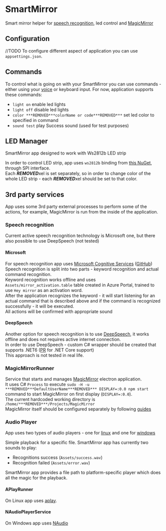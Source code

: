 # SmartMirror

Smart mirror helper for [speech recognition](#speech-recognition), led control and [MagicMirror](#magicmirrorrunner)

## Configuration

//TODO To configure different aspect of application you can use `appsettings.json`.

## Commands

To control what is going on with your SmartMirror you can use commands - either using your [voice](#speech-recognition) or keyboard input. For now, application supports these commands:

- `light on` enable led lights
- `light off` disable led lights
- `color ***REMOVED***colorName or code***REMOVED***` set led color to specified in command
- `sound test` play Success sound (used for test purposes)

## LED Manager

SmartMirror app designed to work with Ws2812b LED strip

In order to control LED strip, app uses `ws2812b` binding from [this NuGet](https://www.nuget.org/packages/Iot.Device.Bindings/), through SPI interface.  
Each ***REMOVED***xel is set separately, so in order to change color of the whole LED strip - each ***REMOVED***xel should be set to that color.

## 3rd party services

App uses some 3rd party external processes to perform some of the actions, for example, MagicMirror is run from the inside of the application.

### Speech recognition

Current active speech recognition technology is Microsoft one, but there also possible to use DeepSpeech (not tested)

#### Microsoft

For speech recognition app uses [Microsoft Cognitive Services](https://docs.microsoft.com/en-us/azure/cognitive-services/speech-service/) ([GitHub](https://github.com/Azure-Samples/cognitive-services-speech-sdk))  
Speech recognition is split into two parts - keyword recognition and actual command recognition.  
Keyword recognition works offline and uses `Assets/mirror_activation.table` table created in Azure Portal, trained to use `Hey mirror` as an activation word.  
After the application recognizes the keyword - it will start listening for an actual command that is described above and if the command is recognized successfully - it will be executed.  
All actions will be confirmed with appropriate sound

#### DeepSpeech

Another option for speech recognition is to use [DeepSpeech](https://github.com/mozilla/DeepSpeech), it works offline and does not requires active internet connection.  
In order to use DeepSpeech - custom C# wrapper should be created that supports .NET6 ([PR](https://github.com/mozilla/DeepSpeech/pull/3373) for .NET Core support)  
This approach is not tested in real life.

### MagicMirrorRunner

Service that starts and manages [MagicMirror](https://github.com/MichMich/MagicMirror) electron application.  
It uses C# `Process` to execute `sudo -H -u ***REMOVED***DefaultUserName***REMOVED*** DISPLAY=:0.0 npm start` command to start MagicMirror on first display (`DISPLAY=:0.0`).   
The current hardcoded working directory is `/home/***REMOVED***/Projects/MagicMirror`  
MagicMirror itself should be configured separately by following [guides](https://docs.magicmirror.builders/)

### Audio Player

App uses two types of audio players - one for [linux](#aplayrunner) and one for [windows](#naudioplayerservice)

Simple playback for a specific file. SmartMirror app has currently two sounds to play:
- Recognitions success (`Assets/success.wav`)
- Recognition failed (`Assets/error.wav`)

SmartMirror app provides a file path to platform-specific player which does all the magic for the playback.

#### APlayRunner

On Linux app uses [aplay](http://manpages.***REMOVED***.com/manpages/focal/man1/aplay.1.html).

#### NAudioPlayerService

On Windows app uses [NAudio](https://github.com/naudio/NAudio)